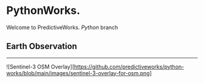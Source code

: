 
# PythonWorks.

Welcome to PredictiveWorks. *Python* branch 

## Earth Observation
---

![Sentinel-3 OSM Overlay][https://github.com/predictiveworks/python-works/blob/main/images/sentinel-3-overlay-for-osm.png]
